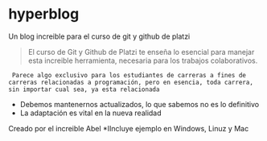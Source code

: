 # hyperblog
Un blog increible para el curso de git y github de platzi
> El curso de Git y Github de Platzi te enseña lo esencial para manejar esta increible herramienta, necesaria para los trabajos colaborativos.

` Parece algo exclusivo para los estudiantes de carreras a fines de carreras relacionadas a programación, pero en esencia, toda carrera, sin importar cual sea, ya esta relacionada` 

* Debemos mantenernos actualizados, lo que sabemos no es lo definitivo
* La adaptación es vital en la nueva realidad

Creado por el increible Abel
*IIncluye ejemplo en Windows, Linuz y Mac
